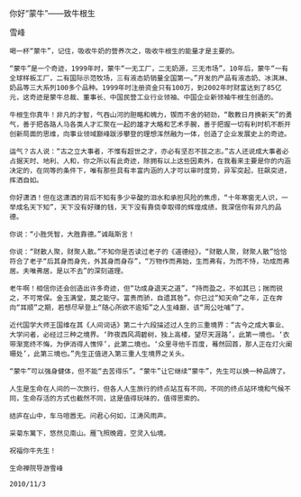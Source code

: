 你好“蒙牛”——致牛根生

雪峰


    喝一杯“蒙牛”，记住，吸收牛奶的营养次之，吸收牛根生的能量才是主要的。

    “蒙牛”是一个奇迹，1999年时，蒙牛“一无工厂，二无奶源，三无市场”，10年后，蒙牛“一有全球样板工厂，二有国际示范牧场，三有液态奶销量全国第一。”开发的产品有液态奶、冰淇淋、奶品等三大系列100多个品种。1999年时注册资金只有100万，到2002年时财富达到了85亿元，这奇迹是蒙牛总裁、董事长、中国民营工业行业领袖、中国企业新领袖牛根生创造的。

    牛根生你真牛！非凡的才智，气吞山河的胆略和魄力，锲而不舍的韧劲，“敢教日月换新天”的勇气，善于把各路人马各类人才汇聚在一起的雄才大略和艺术手腕，善于把握一切有利时机不断开创新局面的思维，向事业领域巅峰跋涉攀登的理想浑然融为一体，创造了企业发展史上的奇迹。

    运气？古人说：“古之立大事者，不惟有超世之才，亦必有坚忍不拔之志。”古人还说成大事者必占据天时、地利、人和，你之所以有此奇迹，除拥有以上这些因素外，在我看来主要是你的内涵决定的，在同等的条件下，唯有那些具有丰富内涵的人才可以审时度势，异军突起，狂飙突进，挥洒自如。

    你好潇洒！但在这潇洒的背后不知有多少辛酸的泪水和承担风险的焦虑，“十年寒窗无人识，一举成名天下知”，天下没有好赚的钱，天下没有靠侥幸取得的辉煌成绩，我深信你有非凡的品德。

    你说：“小胜凭智，大胜靠德。”诚哉斯言！

    你说：“财散人聚，财聚人散。”不知你是否读过老子的《道德经》，“财散人聚，财聚人散”恰恰符合了老子“后其身而身先，外其身而身存”，“万物作而弗始，生而弗有，为而不恃，功成而弗居。夫唯弗居，是以不去”的深刻道理。

    老牛啊！相信你还会创造出许多奇迹，但“功成身退天之道”，“持而盈之，不如其已；揣而锐之，不可常保。金玉满堂，莫之能守。富贵而骄，自遗其咎”。你已过“知天命”之年，正在奔向“耳顺”之期，若想尽早登上“随心所欲不逾矩”之人生峰巅，该“周公吐哺”了。

    近代国学大师王国维在其《人间词话》第二十六段描述过人生的三重境界：“古今之成大事业、大学问者，必经过三种之境界。‘昨夜西风凋碧树，独上高楼，望尽天涯路’，此第一境也。‘衣带渐宽终不悔，为伊消得人憔悴’，此第二境也。‘众里寻他千百度，蓦然回首，那人正在灯火阑珊处’，此第三境也。”先生正值进入第三重人生境界之关头。

    “蒙牛”可以强身健体，但不能“去苦得乐”。“蒙牛”让它继续“蒙牛”，先生可以换一种品牌了。

    人生是生命在人间的一次旅行，但各人人生旅行的终点站互有不同，不同的终点站环境和气候不同，生命存活的方式也截然不同，这是值得玩味的，值得思索的。

    结庐在山中，车马喧嚣无。问君心何如，江涛风雨声。

    采菊东篱下，悠然见南山。雁飞照晚霞，空灵入仙境。

    祝福你牛先生！

    生命禅院导游雪峰

    2010/11/3



